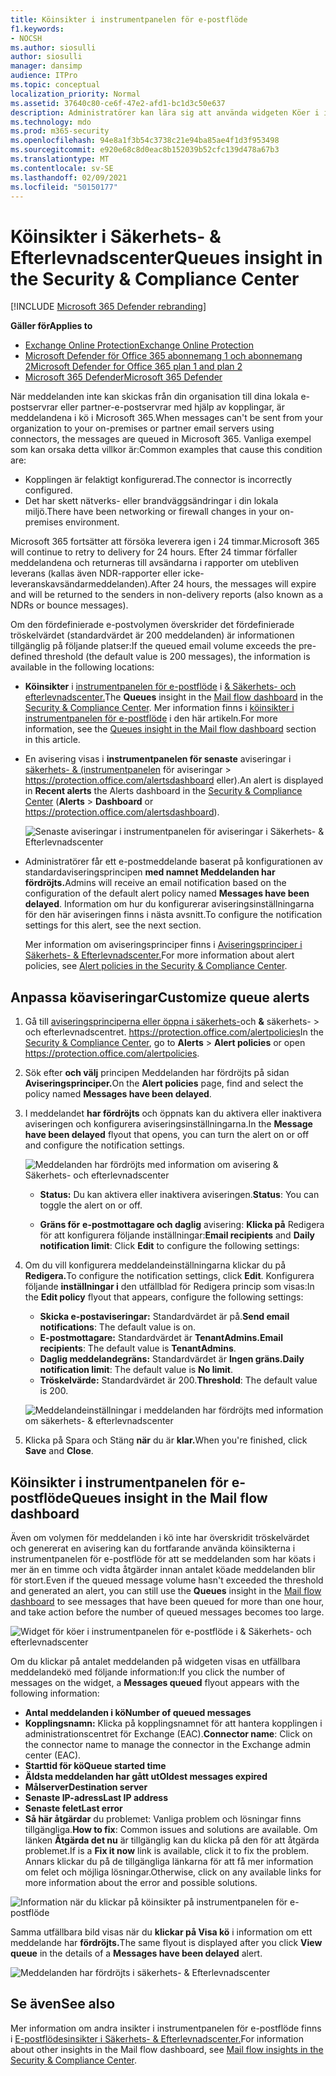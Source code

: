 ```yaml
---
title: Köinsikter i instrumentpanelen för e-postflöde
f1.keywords:
- NOCSH
ms.author: siosulli
author: siosulli
manager: dansimp
audience: ITPro
ms.topic: conceptual
localization_priority: Normal
ms.assetid: 37640c80-ce6f-47e2-afd1-bc1d3c50e637
description: Administratörer kan lära sig att använda widgeten Köer i instrumentpanelen för e-postflöde i säkerhets- och efterlevnadscentret för & för att övervaka ett misslyckat e-postflöde till sina lokala organisationer eller partnerorganisationer via utgående anslutningar.
ms.technology: mdo
ms.prod: m365-security
ms.openlocfilehash: 94e8a1f3b54c3738c21e94ba85ae4f1d3f953498
ms.sourcegitcommit: e920e68c8d0eac8b152039b52cfc139d478a67b3
ms.translationtype: MT
ms.contentlocale: sv-SE
ms.lasthandoff: 02/09/2021
ms.locfileid: "50150177"
---
```

# <a name="queues-insight-in-the-security--compliance-center"></a><span data-ttu-id="ab572-103">Köinsikter i Säkerhets- & Efterlevnadscenter</span><span class="sxs-lookup"><span data-stu-id="ab572-103">Queues insight in the Security & Compliance Center</span></span>

[!INCLUDE [Microsoft 365 Defender rebranding](../includes/microsoft-defender-for-office.md)]

<span data-ttu-id="ab572-104">**Gäller för**</span><span class="sxs-lookup"><span data-stu-id="ab572-104">**Applies to**</span></span>
- [<span data-ttu-id="ab572-105">Exchange Online Protection</span><span class="sxs-lookup"><span data-stu-id="ab572-105">Exchange Online Protection</span></span>](https://go.microsoft.com/fwlink/?linkid=2148611)
- [<span data-ttu-id="ab572-106">Microsoft Defender för Office 365 abonnemang 1 och abonnemang 2</span><span class="sxs-lookup"><span data-stu-id="ab572-106">Microsoft Defender for Office 365 plan 1 and plan 2</span></span>](https://go.microsoft.com/fwlink/?linkid=2148715)
- [<span data-ttu-id="ab572-107">Microsoft 365 Defender</span><span class="sxs-lookup"><span data-stu-id="ab572-107">Microsoft 365 Defender</span></span>](https://go.microsoft.com/fwlink/?linkid=2118804)

<span data-ttu-id="ab572-108">När meddelanden inte kan skickas från din organisation till dina lokala e-postservrar eller partner-e-postservrar med hjälp av kopplingar, är meddelandena i kö i Microsoft 365.</span><span class="sxs-lookup"><span data-stu-id="ab572-108">When messages can't be sent from your organization to your on-premises or partner email servers using connectors, the messages are queued in Microsoft 365.</span></span> <span data-ttu-id="ab572-109">Vanliga exempel som kan orsaka detta villkor är:</span><span class="sxs-lookup"><span data-stu-id="ab572-109">Common examples that cause this condition are:</span></span>

- <span data-ttu-id="ab572-110">Kopplingen är felaktigt konfigurerad.</span><span class="sxs-lookup"><span data-stu-id="ab572-110">The connector is incorrectly configured.</span></span>
- <span data-ttu-id="ab572-111">Det har skett nätverks- eller brandväggsändringar i din lokala miljö.</span><span class="sxs-lookup"><span data-stu-id="ab572-111">There have been networking or firewall changes in your on-premises environment.</span></span>

<span data-ttu-id="ab572-112">Microsoft 365 fortsätter att försöka leverera igen i 24 timmar.</span><span class="sxs-lookup"><span data-stu-id="ab572-112">Microsoft 365 will continue to retry to delivery for 24 hours.</span></span> <span data-ttu-id="ab572-113">Efter 24 timmar förfaller meddelandena och returneras till avsändarna i rapporter om utebliven leverans (kallas även NDR-rapporter eller icke-leveranskavsändarmeddelanden).</span><span class="sxs-lookup"><span data-stu-id="ab572-113">After 24 hours, the messages will expire and will be returned to the senders in non-delivery reports (also known as a NDRs or bounce messages).</span></span>

<span data-ttu-id="ab572-114">Om den fördefinierade e-postvolymen överskrider det fördefinierade tröskelvärdet (standardvärdet är 200 meddelanden) är informationen tillgänglig på följande platser:</span><span class="sxs-lookup"><span data-stu-id="ab572-114">If the queued email volume exceeds the pre-defined threshold (the default value is 200 messages), the information is available in the following locations:</span></span>

- <span data-ttu-id="ab572-115">**Köinsikter** i [instrumentpanelen för e-postflöde](mail-flow-insights-v2.md) i [& Säkerhets- och efterlevnadscenter.](https://protection.office.com)</span><span class="sxs-lookup"><span data-stu-id="ab572-115">The **Queues** insight in the [Mail flow dashboard](mail-flow-insights-v2.md) in the [Security & Compliance Center](https://protection.office.com).</span></span> <span data-ttu-id="ab572-116">Mer information finns i [köinsikter i instrumentpanelen för e-postflöde](#queues-insight-in-the-mail-flow-dashboard) i den här artikeln.</span><span class="sxs-lookup"><span data-stu-id="ab572-116">For more information, see the [Queues insight in the Mail flow dashboard](#queues-insight-in-the-mail-flow-dashboard) section in this article.</span></span>

- <span data-ttu-id="ab572-117">En avisering visas i **instrumentpanelen för senaste** aviseringar i [säkerhets- & (instrumentpanelen](https://protection.office.com) för aviseringar \>  <https://protection.office.com/alertsdashboard> eller).</span><span class="sxs-lookup"><span data-stu-id="ab572-117">An alert is displayed in **Recent alerts** the Alerts dashboard in the [Security & Compliance Center](https://protection.office.com) (**Alerts** \> **Dashboard** or <https://protection.office.com/alertsdashboard>).</span></span>

  ![Senaste aviseringar i instrumentpanelen för aviseringar i Säkerhets- & Efterlevnadscenter](../../media/mfi-queued-messages-alert.png)

- <span data-ttu-id="ab572-119">Administratörer får ett e-postmeddelande baserat på konfigurationen av standardaviseringsprincipen **med namnet Meddelanden har fördröjts.**</span><span class="sxs-lookup"><span data-stu-id="ab572-119">Admins will receive an email notification based on the configuration of the default alert policy named **Messages have been delayed**.</span></span> <span data-ttu-id="ab572-120">Information om hur du konfigurerar aviseringsinställningarna för den här aviseringen finns i nästa avsnitt.</span><span class="sxs-lookup"><span data-stu-id="ab572-120">To configure the notification settings for this alert, see the next section.</span></span>

  <span data-ttu-id="ab572-121">Mer information om aviseringsprinciper finns i [Aviseringsprinciper i Säkerhets- & Efterlevnadscenter.](../../compliance/alert-policies.md)</span><span class="sxs-lookup"><span data-stu-id="ab572-121">For more information about alert policies, see [Alert policies in the Security & Compliance Center](../../compliance/alert-policies.md).</span></span>

## <a name="customize-queue-alerts"></a><span data-ttu-id="ab572-122">Anpassa köaviseringar</span><span class="sxs-lookup"><span data-stu-id="ab572-122">Customize queue alerts</span></span>

1. <span data-ttu-id="ab572-123">Gå till [aviseringsprinciperna eller öppna i säkerhets-](https://protection.office.com)och **&** säkerhets- \>  och efterlevnadscentret. <https://protection.office.com/alertpolicies></span><span class="sxs-lookup"><span data-stu-id="ab572-123">In the [Security & Compliance Center](https://protection.office.com), go to **Alerts** \> **Alert policies** or open <https://protection.office.com/alertpolicies>.</span></span>

2. <span data-ttu-id="ab572-124">Sök efter **och välj** principen Meddelanden har fördröjts på sidan **Aviseringsprinciper.**</span><span class="sxs-lookup"><span data-stu-id="ab572-124">On the **Alert policies** page, find and select the policy named **Messages have been delayed**.</span></span>

3. <span data-ttu-id="ab572-125">I meddelandet **har fördröjts** och öppnats kan du aktivera eller inaktivera aviseringen och konfigurera aviseringsinställningarna.</span><span class="sxs-lookup"><span data-stu-id="ab572-125">In the **Message have been delayed** flyout that opens, you can turn the alert on or off and configure the notification settings.</span></span>

   ![Meddelanden har fördröjts med information om avisering & Säkerhets- och efterlevnadscenter](../../media/mfi-queued-messages-alert-policy.png)

   - <span data-ttu-id="ab572-127">**Status:** Du kan aktivera eller inaktivera aviseringen.</span><span class="sxs-lookup"><span data-stu-id="ab572-127">**Status**: You can toggle the alert on or off.</span></span>

   - <span data-ttu-id="ab572-128">**Gräns för** **e-postmottagare och daglig** avisering: **Klicka på** Redigera för att konfigurera följande inställningar:</span><span class="sxs-lookup"><span data-stu-id="ab572-128">**Email recipients** and **Daily notification limit**: Click **Edit** to configure the following settings:</span></span>

4. <span data-ttu-id="ab572-129">Om du vill konfigurera meddelandeinställningarna klickar du på **Redigera.**</span><span class="sxs-lookup"><span data-stu-id="ab572-129">To configure the notification settings, click **Edit**.</span></span> <span data-ttu-id="ab572-130">Konfigurera följande **inställningar i** den utfällblad för Redigera princip som visas:</span><span class="sxs-lookup"><span data-stu-id="ab572-130">In the **Edit policy** flyout that appears, configure the following settings:</span></span>

   - <span data-ttu-id="ab572-131">**Skicka e-postaviseringar:** Standardvärdet är på.</span><span class="sxs-lookup"><span data-stu-id="ab572-131">**Send email notifications**: The default value is on.</span></span>
   - <span data-ttu-id="ab572-132">**E-postmottagare:** Standardvärdet är **TenantAdmins.**</span><span class="sxs-lookup"><span data-stu-id="ab572-132">**Email recipients**: The default value is **TenantAdmins**.</span></span>
   - <span data-ttu-id="ab572-133">**Daglig meddelandegräns:** Standardvärdet är **Ingen gräns.**</span><span class="sxs-lookup"><span data-stu-id="ab572-133">**Daily notification limit**: The default value is **No limit**.</span></span>
   - <span data-ttu-id="ab572-134">**Tröskelvärde:** Standardvärdet är 200.</span><span class="sxs-lookup"><span data-stu-id="ab572-134">**Threshold**: The default value is 200.</span></span>

   ![Meddelandeinställningar i meddelanden har fördröjts med information om säkerhets- & efterlevnadscenter](../../media/mfi-queued-messages-alert-policy-notification-settings.png)

5. <span data-ttu-id="ab572-136">Klicka på Spara och Stäng **när** du är **klar.**</span><span class="sxs-lookup"><span data-stu-id="ab572-136">When you're finished, click **Save** and **Close**.</span></span>

## <a name="queues-insight-in-the-mail-flow-dashboard"></a><span data-ttu-id="ab572-137">Köinsikter i instrumentpanelen för e-postflöde</span><span class="sxs-lookup"><span data-stu-id="ab572-137">Queues insight in the Mail flow dashboard</span></span>

<span data-ttu-id="ab572-138">Även om volymen för meddelanden i kö inte har överskridit tröskelvärdet och  genererat en [](mail-flow-insights-v2.md) avisering kan du fortfarande använda köinsikterna i instrumentpanelen för e-postflöde för att se meddelanden som har köats i mer än en timme och vidta åtgärder innan antalet köade meddelanden blir för stort.</span><span class="sxs-lookup"><span data-stu-id="ab572-138">Even if the queued message volume hasn't exceeded the threshold and generated an alert, you can still use the **Queues** insight in the [Mail flow dashboard](mail-flow-insights-v2.md) to see messages that have been queued for more than one hour, and take action before the number of queued messages becomes too large.</span></span>

![Widget för köer i instrumentpanelen för e-postflöde i & Säkerhets- och efterlevnadscenter](../../media/mfi-queues-widget.png)

<span data-ttu-id="ab572-140">Om du klickar på antalet meddelanden  på widgeten visas en utfällbara meddelandekö med följande information:</span><span class="sxs-lookup"><span data-stu-id="ab572-140">If you click the number of messages on the widget, a **Messages queued** flyout appears with the following information:</span></span>

- <span data-ttu-id="ab572-141">**Antal meddelanden i kö**</span><span class="sxs-lookup"><span data-stu-id="ab572-141">**Number of queued messages**</span></span>
- <span data-ttu-id="ab572-142">**Kopplingsnamn:** Klicka på kopplingsnamnet för att hantera kopplingen i administrationscentret för Exchange (EAC).</span><span class="sxs-lookup"><span data-stu-id="ab572-142">**Connector name**: Click on the connector name to manage the connector in the Exchange admin center (EAC).</span></span>
- <span data-ttu-id="ab572-143">**Starttid för kö**</span><span class="sxs-lookup"><span data-stu-id="ab572-143">**Queue started time**</span></span>
- <span data-ttu-id="ab572-144">**Äldsta meddelanden har gått ut**</span><span class="sxs-lookup"><span data-stu-id="ab572-144">**Oldest messages expired**</span></span>
- <span data-ttu-id="ab572-145">**Målserver**</span><span class="sxs-lookup"><span data-stu-id="ab572-145">**Destination server**</span></span>
- <span data-ttu-id="ab572-146">**Senaste IP-adress**</span><span class="sxs-lookup"><span data-stu-id="ab572-146">**Last IP address**</span></span>
- <span data-ttu-id="ab572-147">**Senaste felet**</span><span class="sxs-lookup"><span data-stu-id="ab572-147">**Last error**</span></span>
- <span data-ttu-id="ab572-148">**Så här åtgärdar** du problemet: Vanliga problem och lösningar finns tillgängliga.</span><span class="sxs-lookup"><span data-stu-id="ab572-148">**How to fix**: Common issues and solutions are available.</span></span> <span data-ttu-id="ab572-149">Om länken **Åtgärda det nu** är tillgänglig kan du klicka på den för att åtgärda problemet.</span><span class="sxs-lookup"><span data-stu-id="ab572-149">If is a **Fix it now** link is available, click it to fix the problem.</span></span> <span data-ttu-id="ab572-150">Annars klickar du på de tillgängliga länkarna för att få mer information om felet och möjliga lösningar.</span><span class="sxs-lookup"><span data-stu-id="ab572-150">Otherwise, click on any available links for more information about the error and possible solutions.</span></span>

![Information när du klickar på köinsikter på instrumentpanelen för e-postflöde](../../media/mfi-queues-details.png)

<span data-ttu-id="ab572-152">Samma utfällbara bild visas när du **klickar på Visa kö** i information om ett meddelande har **fördröjts.**</span><span class="sxs-lookup"><span data-stu-id="ab572-152">The same flyout is displayed after you click **View queue** in the details of a **Messages have been delayed** alert.</span></span>

![Meddelanden har fördröjts i säkerhets- & Efterlevnadscenter](../../media/mfi-queued-messages-alert-details.png)

## <a name="see-also"></a><span data-ttu-id="ab572-154">Se även</span><span class="sxs-lookup"><span data-stu-id="ab572-154">See also</span></span>

<span data-ttu-id="ab572-155">Mer information om andra insikter i instrumentpanelen för e-postflöde finns i [E-postflödesinsikter i Säkerhets- & Efterlevnadscenter.](mail-flow-insights-v2.md)</span><span class="sxs-lookup"><span data-stu-id="ab572-155">For information about other insights in the Mail flow dashboard, see [Mail flow insights in the Security & Compliance Center](mail-flow-insights-v2.md).</span></span>
